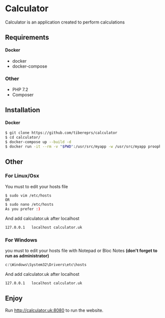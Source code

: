 Calculator
========================

Calculator is an application created  to perform calculations

Requirements
------------
#### Docker ####

  * docker
  * docker-compose

### Other ###

  * PHP 7.2
  * Composer

Installation
------------

#### Docker ####

```bash
$ git clone https://github.com/tibereprs/calculator
$ cd calculator/
$ docker-compose up --build -d
$ docker run -it --rm -v "$PWD":/usr/src/myapp -w /usr/src/myapp prooph/composer:7.2 install
```

Other
-----
### For Linux/Osx ###

You must to edit your hosts file

```bash
$ sudo vim /etc/hosts
OR
$ sudo nano /etc/hosts
As you prefer :)
```

And add calculator.uk after localhost

```bash
127.0.0.1	localhost calculator.uk
```

### For Windows ###

you must to edit your hosts file with Notepad or Bloc Notes **(don't forget to run as administrator)** 

```bash
c:\Windows\System32\Drivers\etc\hosts
```


And add calculator.uk after localhost

```bash
127.0.0.1	localhost calculator.uk
```

Enjoy 
-----
Run http://calculator.uk:8080 to run the website.

